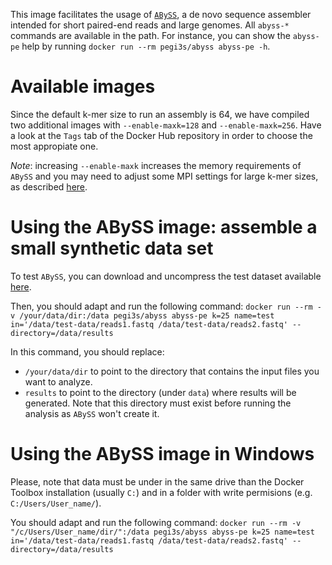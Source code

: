 This image facilitates the usage of [`ABySS`](https://github.com/bcgsc/abyss), a de novo sequence assembler intended for short paired-end reads and large genomes. All `abyss-*` commands are available in the path. For instance, you can show the `abyss-pe` help by running `docker run --rm pegi3s/abyss abyss-pe -h`.

# Available images
Since the default k-mer size to run an assembly is 64, we have compiled two additional images with `--enable-maxk=128` and `--enable-maxk=256`. Have a look at the `Tags` tab of the Docker Hub repository in order to choose the most appropiate one.

*Note*: increasing `--enable-maxk` increases the memory requirements of `ABySS` and you may need to adjust some MPI settings for large k-mer sizes, as described [here](https://github.com/bcgsc/abyss/wiki/ABySS-Users-FAQ#2-my-abyss-assembly-jobs-hang-when-i-run-them-with-high-k-values-eg-k250). 

# Using the ABySS image: assemble a small synthetic data set

To test `ABySS`, you can download and uncompress the test dataset available [here](http://www.bcgsc.ca/platform/bioinfo/software/abyss/releases/1.3.4/test-data.tar.gz).

Then, you should adapt and run the following command: `docker run --rm -v /your/data/dir:/data pegi3s/abyss abyss-pe k=25 name=test in='/data/test-data/reads1.fastq /data/test-data/reads2.fastq' --directory=/data/results`

In this command, you should replace:
- `/your/data/dir` to point to the directory that contains the input files you want to analyze.
- `results` to point to the directory (under `data`) where results will be generated. Note that this directory must exist before running the analysis as `ABySS` won't create it.

# Using the ABySS image in Windows

Please, note that data must be under in the same drive than the Docker Toolbox installation (usually `C:`) and in a folder with write permisions (e.g. `C:/Users/User_name/`).

You should adapt and run the following command: `docker run --rm -v "/c/Users/User_name/dir/":/data pegi3s/abyss abyss-pe k=25 name=test in='/data/test-data/reads1.fastq /data/test-data/reads2.fastq' --directory=/data/results`
